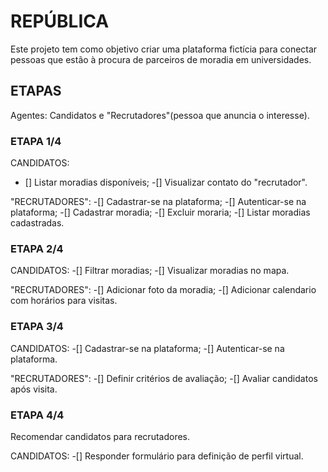# REPÚBLICA

Este projeto tem como objetivo criar uma plataforma fictícia para conectar pessoas que estão à procura de parceiros de moradia em universidades.

## ETAPAS

Agentes: Candidatos e "Recrutadores"(pessoa que anuncia o interesse).

### ETAPA 1/4

CANDIDATOS:
- [] Listar moradias disponíveis;
-[] Visualizar contato do "recrutador".

"RECRUTADORES":
-[] Cadastrar-se na plataforma;
-[] Autenticar-se na plataforma;
-[] Cadastrar moradia;
-[] Excluir moraria;
-[] Listar moradias cadastradas.

### ETAPA 2/4

CANDIDATOS:
-[] Filtrar moradias;
-[] Visualizar moradias no mapa.

"RECRUTADORES":
-[] Adicionar foto da moradia;
-[] Adicionar calendario com horários para visitas.

### ETAPA 3/4

CANDIDATOS:
-[] Cadastrar-se na plataforma;
-[] Autenticar-se na plataforma.

"RECRUTADORES":
-[] Definir critérios de avaliação;
-[] Avaliar candidatos após visita.

### ETAPA 4/4

Recomendar candidatos para recrutadores.

CANDIDATOS:
-[] Responder formulário para definição de perfil virtual.



